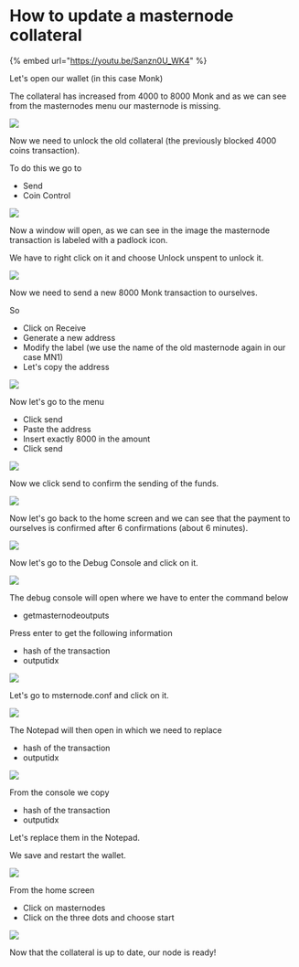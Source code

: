 # How to update a masternode collateral

{% embed url="https://youtu.be/Sanzn0U_WK4" %}



Let's open our wallet (in this case Monk)

The collateral has increased from 4000 to 8000 Monk and as we can see from the masternodes menu our masternode is missing.

![](<../.gitbook/assets/0 (8).png>)

Now we need to unlock the old collateral (the previously blocked 4000 coins transaction).

To do this we go to

* Send
* Coin Control

![](<../.gitbook/assets/1 (8).png>)

Now a window will open, as we can see in the image the masternode transaction is labeled with a padlock icon.

We have to right click on it and choose Unlock unspent to unlock it.

![](<../.gitbook/assets/2 (8).png>)

Now we need to send a new 8000 Monk transaction to ourselves.

So

* Click on Receive
* Generate a new address
* Modify the label (we use the name of the old masternode again in our case MN1)
* Let's copy the address

![](<../.gitbook/assets/3 (8).png>)

Now let's go to the menu

* Click send
* Paste the address
* Insert exactly 8000 in the amount
* Click send

![](<../.gitbook/assets/4 (8).png>)

Now we click send to confirm the sending of the funds.

![](<../.gitbook/assets/5 (5).png>)

Now let's go back to the home screen and we can see that the payment to ourselves is confirmed after 6 confirmations (about 6 minutes).

![](<../.gitbook/assets/6 (6).png>)

Now let's go to the Debug Console and click on it.

![](<../.gitbook/assets/7 (6).png>)

The debug console will open where we have to enter the command below

* getmasternodeoutputs

Press enter to get the following information

* hash of the transaction
* outputidx

![](<../.gitbook/assets/8 (5).png>)

Let's go to msternode.conf and click on it.

![](<../.gitbook/assets/9 (5).png>)

The Notepad will then open in which we need to replace

* hash of the transaction
* outputidx

![](<../.gitbook/assets/10 (3).png>)

From the console we copy

* hash of the transaction
* outputidx

Let's replace them in the Notepad.

We save and restart the wallet.

![](<../.gitbook/assets/11 (3).png>)

From the home screen

* Click on masternodes
* Click on the three dots and choose start

![](<../.gitbook/assets/12 (2).png>)

Now that the collateral is up to date, our node is ready!
